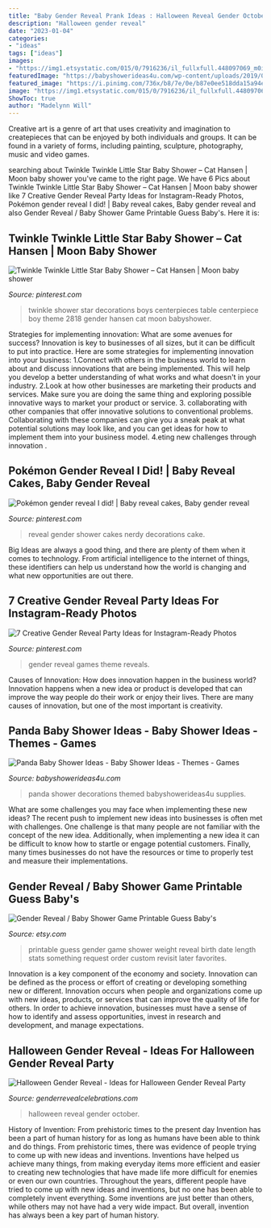 ```yaml
---
title: "Baby Gender Reveal Prank Ideas : Halloween Reveal Gender October"
description: "Halloween gender reveal"
date: "2023-01-04"
categories:
- "ideas"
tags: ["ideas"]
images:
- "https://img1.etsystatic.com/015/0/7916236/il_fullxfull.448097069_m0im.jpg"
featuredImage: "https://babyshowerideas4u.com/wp-content/uploads/2019/02/panda-baby-shower-supplies-and-decors-600x843-1.jpg"
featured_image: "https://i.pinimg.com/736x/b8/7e/0e/b87e0ee518dda15a94eb4585d4e2bc7f.jpg"
image: "https://img1.etsystatic.com/015/0/7916236/il_fullxfull.448097069_m0im.jpg"
ShowToc: true
author: "Madelynn Will"
---
```



Creative art is a genre of art that uses creativity and imagination to createpieces that can be enjoyed by both individuals and groups. It can be found in a variety of forms, including painting, sculpture, photography, music and video games.

	

		
searching about Twinkle Twinkle Little Star Baby Shower – Cat Hansen | Moon baby shower you've came to the right page. We have 6 Pics about Twinkle Twinkle Little Star Baby Shower – Cat Hansen | Moon baby shower like 7 Creative Gender Reveal Party Ideas for Instagram-Ready Photos, Pokémon gender reveal I did! | Baby reveal cakes, Baby gender reveal and also Gender Reveal / Baby Shower Game Printable Guess Baby&#039;s. Here it is:
		
    
## Twinkle Twinkle Little Star Baby Shower – Cat Hansen | Moon Baby Shower

<img loading=lazy src="https://i.pinimg.com/736x/09/6f/df/096fdf052a90a325ef78f4456011c5ed.jpg" onerror="this.onerror=null;this.src='https://tse2.mm.bing.net/th?id=OIP.PLMoWCHvUnR9YepVnkZFGwHaJ3&amp;pid=15.1';" alt="Twinkle Twinkle Little Star Baby Shower – Cat Hansen | Moon baby shower">

_Source: pinterest.com_

>twinkle shower star decorations boys centerpieces table centerpiece boy theme 2818 gender hansen cat moon babyshower. 

	

Strategies for implementing innovation: What are some avenues for success?
Innovation is key to businesses of all sizes, but it can be difficult to put into practice. Here are some strategies for implementing innovation into your business:
1.Connect with others in the business world to learn about and discuss innovations that are being implemented. This will help you develop a better understanding of what works and what doesn't in your industry.
2.Look at how other businesses are marketing their products and services. Make sure you are doing the same thing and exploring possible innovative ways to market your product or service.
3. collaborating with other companies that offer innovative solutions to conventional problems. Collaborating with these companies can give you a sneak peak at what potential solutions may look like, and you can get ideas for how to implement them into your business model.
4.eting new challenges through innovation .

    
## Pokémon Gender Reveal I Did! | Baby Reveal Cakes, Baby Gender Reveal

<img loading=lazy src="https://i.pinimg.com/736x/b8/7e/0e/b87e0ee518dda15a94eb4585d4e2bc7f.jpg" onerror="this.onerror=null;this.src='https://tse4.mm.bing.net/th?id=OIP.1HbDuQda-ZMJfTjHAXbjAAHaLZ&amp;pid=15.1';" alt="Pokémon gender reveal I did! | Baby reveal cakes, Baby gender reveal">

_Source: pinterest.com_

>reveal gender shower cakes nerdy decorations cake. 

	

Big Ideas are always a good thing, and there are plenty of them when it comes to technology. From artificial intelligence to the internet of things, these identifiers can help us understand how the world is changing and what new opportunities are out there.

    
## 7 Creative Gender Reveal Party Ideas For Instagram-Ready Photos

<img loading=lazy src="https://i.pinimg.com/736x/8d/ae/cf/8daecf12410ea47b085e5cf2470595d4.jpg" onerror="this.onerror=null;this.src='https://tse2.mm.bing.net/th?id=OIP.e-S0NSLApWhL62Ela8NAhAHaJ4&amp;pid=15.1';" alt="7 Creative Gender Reveal Party Ideas for Instagram-Ready Photos">

_Source: pinterest.com_

>gender reveal games theme reveals. 

	

Causes of Innovation: How does innovation happen in the business world?
Innovation happens when a new idea or product is developed that can improve the way people do their work or enjoy their lives. There are many causes of innovation, but one of the most important is creativity.

    
## Panda Baby Shower Ideas - Baby Shower Ideas - Themes - Games

<img loading=lazy src="https://babyshowerideas4u.com/wp-content/uploads/2019/02/panda-baby-shower-supplies-and-decors-600x843-1.jpg" onerror="this.onerror=null;this.src='https://tse3.mm.bing.net/th?id=OIP.FBps9ywrrQ-LBf92nshPQwHaKZ&amp;pid=15.1';" alt="Panda Baby Shower Ideas - Baby Shower Ideas - Themes - Games">

_Source: babyshowerideas4u.com_

>panda shower decorations themed babyshowerideas4u supplies. 

	

What are some challenges you may face when implementing these new ideas?
The recent push to implement new ideas into businesses is often met with challenges. One challenge is that many people are not familiar with the concept of the new idea. Additionally, when implementing a new idea it can be difficult to know how to startle or engage potential customers. Finally, many times businesses do not have the resources or time to properly test and measure their implementations.

    
## Gender Reveal / Baby Shower Game Printable Guess Baby&#039;s

<img loading=lazy src="https://img1.etsystatic.com/015/0/7916236/il_fullxfull.448097069_m0im.jpg" onerror="this.onerror=null;this.src='https://tse1.mm.bing.net/th?id=OIP.uARQI4li7zjR34bGs8xdpwHaJ4&amp;pid=15.1';" alt="Gender Reveal / Baby Shower Game Printable Guess Baby&#039;s">

_Source: etsy.com_

>printable guess gender game shower weight reveal birth date length stats something request order custom revisit later favorites. 

	

Innovation is a key component of the economy and society. Innovation can be defined as the process or effort of creating or developing something new or different. Innovation occurs when people and organizations come up with new ideas, products, or services that can improve the quality of life for others. In order to achieve innovation, businesses must have a sense of how to identify and assess opportunities, invest in research and development, and manage expectations.

    
## Halloween Gender Reveal - Ideas For Halloween Gender Reveal Party

<img loading=lazy src="http://cdn.shopify.com/s/files/1/0014/9504/0052/articles/Halloween-Gender-Reveal_22f23d8a-44f1-4bfa-864d-c79ccfc24822_600x600.jpg?v=1602795012" onerror="this.onerror=null;this.src='https://tse2.mm.bing.net/th?id=OIP.BhiD4Xa5a52I-7FWzSR1fQHaJQ&amp;pid=15.1';" alt="Halloween Gender Reveal - Ideas for Halloween Gender Reveal Party">

_Source: genderrevealcelebrations.com_

>halloween reveal gender october. 

	

History of Invention: From prehistoric times to the present day
Invention has been a part of human history for as long as humans have been able to think and do things. From prehistoric times, there was evidence of people trying to come up with new ideas and inventions. Inventions have helped us achieve many things, from making everyday items more efficient and easier to creating new technologies that have made life more difficult for enemies or even our own countries. Throughout the years, different people have tried to come up with new ideas and inventions, but no one has been able to completely invent everything. Some inventions are just better than others, while others may not have had a very wide impact. But overall, invention has always been a key part of human history.


